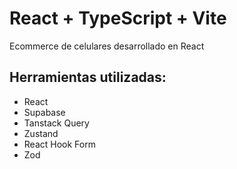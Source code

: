 # React + TypeScript + Vite

Ecommerce de celulares desarrollado en React 


## Herramientas utilizadas:
- React
- Supabase
- Tanstack Query
- Zustand
- React Hook Form
- Zod 